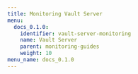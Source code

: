 ```yaml
---
title: Monitoring Vault Server
menu:
  docs_0.1.0:
    identifier: vault-server-monitoring
    name: Vault Server
    parent: monitoring-guides
    weight: 10
menu_name: docs_0.1.0
---
```

